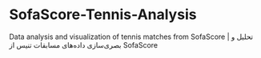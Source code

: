 # SofaScore-Tennis-Analysis
Data analysis and visualization of tennis matches from SofaScore | تحلیل و بصری‌سازی داده‌های مسابقات تنیس از SofaScore
